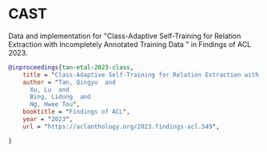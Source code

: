 # CAST
Data and implementation for "Class-Adaptive Self-Training for Relation Extraction with Incompletely Annotated Training Data
" in Findings of ACL 2023.

```bibtex
@inproceedings{tan-etal-2023-class,
    title = "Class-Adaptive Self-Training for Relation Extraction with Incompletely Annotated Training Data",
    author = "Tan, Qingyu  and
      Xu, Lu  and
      Bing, Lidong  and
      Ng, Hwee Tou",
    booktitle = "Findings of ACL",
    year = "2023",
    url = "https://aclanthology.org/2023.findings-acl.549",

}
```
